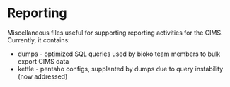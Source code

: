 # Reporting

Miscellaneous files useful for supporting reporting activities for the CIMS. Currently, it contains:

  * dumps - optimized SQL queries used by bioko team members to bulk export CIMS data
  * kettle - pentaho configs, supplanted by dumps due to query instability (now addressed)


